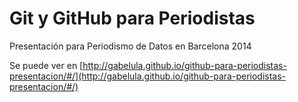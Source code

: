 Git y GitHub para Periodistas
=============================

Presentación para Periodismo de Datos en Barcelona 2014

Se puede ver en [http://gabelula.github.io/github-para-periodistas-presentacion/#/](http://gabelula.github.io/github-para-periodistas-presentacion/#/)
